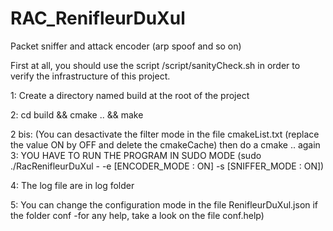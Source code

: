 # RAC_RenifleurDuXul

Packet sniffer and attack encoder (arp spoof and so on)

First at all, you should use the script /script/sanityCheck.sh in order to verify the infrastructure of this project.

1: Create a directory named build at the root of the project

2: cd build && cmake .. && make

2 bis: (You can desactivate the filter mode in the file cmakeList.txt (replace the value ON by OFF and delete the cmakeCache) then do a cmake ..
again
3: YOU HAVE TO RUN THE PROGRAM IN SUDO MODE (sudo ./RacRenifleurDuXul - -e [ENCODER_MODE : ON] -s [SNIFFER_MODE : ON])

4: The log file are in log folder

5: You can change the configuration mode in the file RenifleurDuXul.json if the folder conf -for any help, take a look on the file conf.help)


